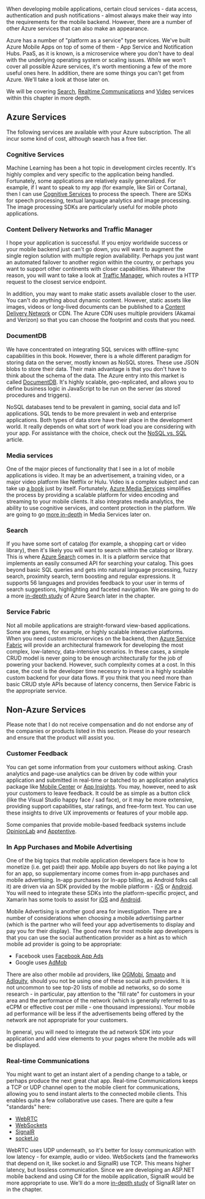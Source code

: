 When developing mobile applications, certain cloud services - data access, authentication and push notifications - almost always make their way into the requirements for the mobile backend.  However, there are a number of other Azure services that can also make an appearance.

Azure has a number of "platform as a service" type services.  We've built Azure Mobile Apps on top of some of them - App Service and Notification Hubs.  PaaS, as it is known, is a microservice where you don't have to deal with the underlying operating system or scaling issues.  While we won't cover all possible Azure services, it's worth mentioning a few of the more useful ones here.  In addition, there are some things you can't get from Azure.  We'll take a look at those later on.

We will be covering [Search][1], [Realtime Communications][2] and [Video][3] services within this chapter in more depth.

## Azure Services

The following services are available with your Azure subscription.  The all incur some kind of cost, although search has a free tier.

### Cognitive Services

Machine Learning has been a hot topic in development circles recently.  It's highly complex and very specific to the application being handled.  Fortunately, some applications are relatively easily generalized.  For example, if I want to speak to my app (for example, like Siri or Cortana), then I can use [Cognitive Services][11] to process the speech.  There are SDKs for speech processing, textual language analytics and image processing.  The image processing SDKs are particularly useful for mobile photo applications.

### Content Delivery Networks and Traffic Manager

I hope your application is successful.  If you enjoy worldwide success or your mobile backend just can't go down, you will want to augment the single region solution with multiple region availability.  Perhaps you just want an automated failover to another region within the country, or perhaps you want to support other continents with closer capabilities.  Whatever the reason, you will want to take a look at [Traffic Manager][5], which routes a HTTP request to the closest service endpoint.

In addition, you may want to make static assets available closer to the user.  You can't do anything about dynamic content.  However, static assets like images, videos or long-lived documents can be published to a [Content Delivery Network][6] or CDN.  The Azure CDN uses multiple providers (Akamai and Verizon) so that you can choose the footprint and costs that you need.

### DocumentDB

We have concentrated on integrating SQL services with offline-sync capabilities in this book.  However, there is a whole different paradigm for storing data on the server, mostly known as NoSQL stores.  These use JSON blobs to store their data.  Their main advantage is that you don't have to think about the schema of the data.    The Azure entry into this market is called [DocumentDB][9].  It's highly scalable, geo-replicated, and allows you to define business logic in JavaScript to be run on the server (as stored procedures and triggers).

NoSQL databases tend to be prevalent in gaming, social data and IoT applications.  SQL tends to be more prevalent in web and enterprise applications.  Both types of data store have their place in the development world.  It really depends on what sort of work load you are considering with your app.  For assistance with the choice, check out the [NoSQL vs. SQL][10] article.

### Media services

One of the major pieces of functionality that I see in a lot of mobile applications is video.  It may be an advertisement, a training video, or a major video platform like Netflix or Hulu.  Video is a complex subject and can take up [a book][7] just by itself.  Fortunately, [Azure Media Services][8] simplifies the process by providing a scalable platform for video encoding and streaming to your mobile clients.  It also integrates media analytics, the ability to use cognitive services, and content protection in the platform.  We are going to go [more in-depth][3] in Media Services later on.

### Search

If you have some sort of catalog (for example, a shopping cart or video library), then it's likely you will want to search within the catalog or library.  This is where [Azure Search][5] comes in.  It is a platform service that implements an easily consumed API for searching your catalog.  This goes beyond basic SQL queries and gets into natural language processing, fuzzy search, proximity search, term boosting and regular expressions.  It supports 56 languages and provides feedback to your user in terms of search suggestions, highlighting and faceted navigation.  We are going to do a more [in-depth study][1] of Azure Search later in the chapter.

### Service Fabric

Not all mobile applications are straight-forward view-based applications.  Some are games, for example, or highly scalable interactive platforms.  When you need custom microservices on the backend, then [Azure Service Fabric][4] will provide an architectural framework for developing the most complex, low-latency, data-intensive scenarios.  In these cases, a simple CRUD model is never going to be enough architecturally for the job of powering your backend.  However, such complexity comes at a cost.  In this case, the cost is the developer time necessry to invest in a highly scalable custom backend for your data flows.  If you think that you need more than basic CRUD style APIs because of latency concerns, then Service Fabric is the appropriate service.

## Non-Azure Services

Please note that I do not receive compensation and do not endorse any of the companies or products listed in this section.  Please do your research and ensure that the product will assist you.

### Customer Feedback

You can get some information from your customers without asking.  Crash analytics and page-use analytics can be driven by code within your application and submitted in real-time or batched to an application analytics package like [Mobile Center][25] or [App Insights][26].  You may, however, need to ask your customers to leave feedback.  It could be as simple as a button click (like the Visual Studio happy face / sad face), or it may be more extensive, providing support capabilities, star ratings, and free-form text.  You can use these insights to drive UX improvements or features of your mobile app.

Some companies that provide mobile-based feedback systems include [OpinionLab][27] and [Apptentive][28].

### In App Purchases and Mobile Advertising

One of the big topics that mobile application developers face is how to monetize (i.e. get paid) their app.  Mobile app buyers do not like paying a lot for an app, so supplementary income comes from in-app purchases and mobile advertising.  In-app purchases (or In-app billing, as Android folks call it) are driven via an SDK provided by the mobile platform - [iOS][16] or [Android][17].  You will need to integrate these SDKs into the platform-specific project, and Xamarin has some tools to assist for [iOS][18] and [Android][19].

Mobile Advertising is another good area for investigation.  There are a number of considerations when choosing a mobile advertising partner (which is the partner who will feed your app advertisements to display and pay you for their display).  The good news for most mobile app developers is that you can use the social authentication provider as a hint as to which mobile ad provider is going to be appropriate:

* Facebook uses [Facebook App Ads][21]
* Google uses [AdMob][20]

There are also other mobile ad providers, like [OGMobi][24], [Smaato][22] and [AdIquity][23], should you not be using one of these social auth providers.  It is not uncommon to see top-20 lists of mobile ad networks, so do some research - in particular, pay attention to the "fill rate" for customers in your area and the performance of the network (which is generally referred to as eCPM or effective cost per mille - one thousand impressions).  Your mobile ad performance will be less if the advertisements being offered by the network are not appropriate for your customers.

In general, you will need to integrate the ad network SDK into your application and add view elements to your pages where the mobile ads will be displayed.

### Real-time Communications

You might want to get an instant alert of a pending change to a table, or perhaps produce the next great chat app.  Real-time Communications keeps a TCP or UDP channel open to the mobile client for communications, allowing you to send instant alerts to the connected mobile clients.  This enables quite a few collaborative use cases. There
are quite a few "standards" here:

* [WebRTC][12]
* [WebSockets][13]
* [SignalR][14]
* [socket.io][15]

WebRTC uses UDP underneath, so it's better for lossy communication with low latency - for example, audio or video.  WebSockets (and the frameworks that depend on it, like socket.io and SignalR) use TCP.  This means higher latency, but lossless communication.  Since we are developing an ASP.NET mobile backend and using C# for the mobile application, SignalR would be more appropriate to use.  We'll do a more [in-depth study][2] of SignalR later on in the chapter.

<!-- Links -->
[1]: ./search.md
[2]: ./realtime.md
[3]: ./media.md
[4]: https://azure.microsoft.com/en-us/services/service-fabric/
[5]: https://azure.microsoft.com/en-us/services/traffic-manager/
[6]: https://azure.microsoft.com/en-us/services/cdn/
[7]: https://www.amazon.com/Technology-Video-Audio-Streaming/dp/0240805801/ref
[8]: https://azure.microsoft.com/en-us/services/media-services/
[9]: https://azure.microsoft.com/en-us/services/documentdb/
[10]: https://docs.microsoft.com/en-us/azure/documentdb/documentdb-nosql-vs-sql
[11]: https://azure.microsoft.com/en-us/services/cognitive-services/
[12]: https://webrtc.org/
[13]: https://www.html5rocks.com/en/tutorials/websockets/basics/
[14]: http://signalr.net/
[15]: http://socket.io/
[16]: https://www.raywenderlich.com/122144/in-app-purchase-tutorial
[17]: https://developer.android.com/google/play/billing/billing_integrate.html
[18]: https://developer.xamarin.com/guides/ios/application_fundamentals/in-app_purchasing/
[19]: https://components.xamarin.com/gettingstarted/xamarin.inappbilling
[20]: https://www.google.com/admob/
[21]: https://developers.facebook.com/products/ads/
[22]: https://www.smaato.com/
[23]: http://adiquity.com/app-developers-overview/
[24]: https://ogmobi.com/
[25]: https://mobile.azure.com/signup?utm_medium=referral_link&utm_source=GitHub&utm_campaign=ZUMO%20Book
[26]: https://azure.microsoft.com/en-us/services/application-insights/
[27]: http://www.opinionlab.com/tour/give-your-customer-a-voice/mobile-feedback/
[28]: https://www.apptentive.com/
